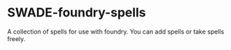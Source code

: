 # SWADE-foundry-spells
A collection of spells for use with foundry.
You can add spells or take spells freely.
